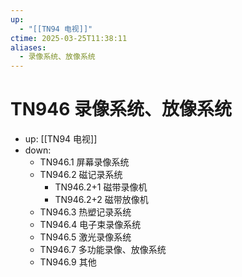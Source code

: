 ```yaml
---
up:
  - "[[TN94 电视]]"
ctime: 2025-03-25T11:38:11
aliases:
  - 录像系统、放像系统
---
```


# TN946 录像系统、放像系统

- up: [[TN94 电视]]
- down:	
	- TN946.1 屏幕录像系统
	- TN946.2 磁记录系统
		- TN946.2+1 磁带录像机
		- TN946.2+2 磁带放像机
	- TN946.3 热塑记录系统
	- TN946.4 电子束录像系统
	- TN946.5 激光录像系统
	- TN946.7 多功能录像、放像系统
	- TN946.9 其他
	
